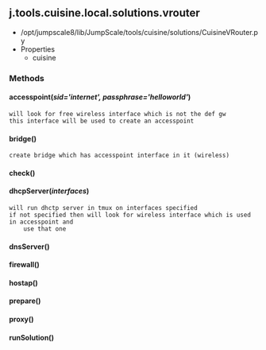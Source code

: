 <!-- toc -->
## j.tools.cuisine.local.solutions.vrouter

- /opt/jumpscale8/lib/JumpScale/tools/cuisine/solutions/CuisineVRouter.py
- Properties
    - cuisine

### Methods

    

#### accesspoint(*sid='internet', passphrase='helloworld'*) 

```
will look for free wireless interface which is not the def gw
this interface will be used to create an accesspoint

```

#### bridge() 

```
create bridge which has accesspoint interface in it (wireless)

```

#### check() 

#### dhcpServer(*interfaces*) 

```
will run dhctp server in tmux on interfaces specified
if not specified then will look for wireless interface which is used in accesspoint and
    use that one

```

#### dnsServer() 

#### firewall() 

#### hostap() 

#### prepare() 

#### proxy() 

#### runSolution() 


